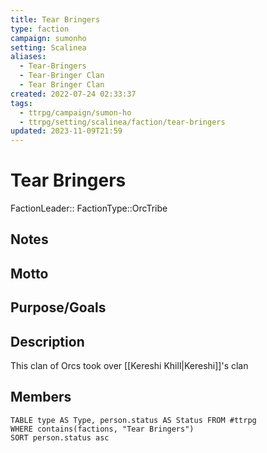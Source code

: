 ```yaml
---
title: Tear Bringers
type: faction
campaign: sumonho
setting: Scalinea
aliases:
  - Tear-Bringers
  - Tear-Bringer Clan
  - Tear Bringer Clan
created: 2022-07-24 02:33:37
tags:
  - ttrpg/campaign/sumon-ho
  - ttrpg/setting/scalinea/faction/tear-bringers
updated: 2023-11-09T21:59
---
```


# Tear Bringers

FactionLeader::
FactionType::OrcTribe

## Notes


## Motto


## Purpose/Goals


## Description

This clan of Orcs took over [[Kereshi Khill|Kereshi]]'s clan

## Members

```dataview
TABLE type AS Type, person.status AS Status FROM #ttrpg
WHERE contains(factions, "Tear Bringers")
SORT person.status asc
```

